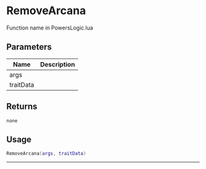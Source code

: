 # RemoveArcana

Function name in PowersLogic.lua

## Parameters

| Name      | Description |
| --------- | ----------- |
| args      |             |
| traitData |             |

## Returns

`none`

## Usage

```lua
RemoveArcana(args, traitData)
```

---
